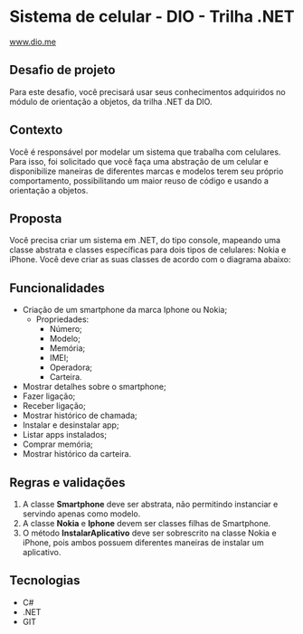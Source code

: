 # Sistema de celular - DIO - Trilha .NET
www.dio.me

## Desafio de projeto
Para este desafio, você precisará usar seus conhecimentos adquiridos no módulo de orientação a objetos, da trilha .NET da DIO.

## Contexto
Você é responsável por modelar um sistema que trabalha com celulares. Para isso, foi solicitado que você faça uma abstração de um celular e disponibilize maneiras de diferentes marcas e modelos terem seu próprio comportamento, possibilitando um maior reuso de código e usando a orientação a objetos.

## Proposta
Você precisa criar um sistema em .NET, do tipo console, mapeando uma classe abstrata e classes específicas para dois tipos de celulares: Nokia e iPhone. 
Você deve criar as suas classes de acordo com o diagrama abaixo:

## Funcionalidades
 - Criação de um smartphone da marca Iphone ou Nokia;
    - Propriedades:
       * Número;
       * Modelo;
       * Memória;
       * IMEI;
       * Operadora;
       * Carteira.
 - Mostrar detalhes sobre o smartphone;
 - Fazer ligação;
 - Receber ligação;
 - Mostrar histórico de chamada;
 - Instalar e desinstalar app;
 - Listar apps instalados;
 - Comprar memória;
 - Mostrar histórico da carteira.

## Regras e validações
1. A classe **Smartphone** deve ser abstrata, não permitindo instanciar e servindo apenas como modelo.
2. A classe **Nokia** e **Iphone** devem ser classes filhas de Smartphone.
3. O método **InstalarAplicativo** deve ser sobrescrito na classe Nokia e iPhone, pois ambos possuem diferentes maneiras de instalar um aplicativo.

## Tecnologias
 - C#
 - .NET
 - GIT